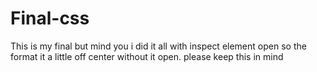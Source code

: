 # Final-css
This is my final but mind you i did it all with inspect element open so the format it a little off center without it open. please keep this in mind
